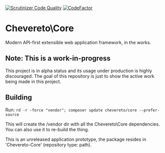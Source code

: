 [![Scrutinizer Code Quality](https://scrutinizer-ci.com/g/rodolfoberrios/chevereto-core/badges/quality-score.png?b=master)](https://scrutinizer-ci.com/g/rodolfoberrios/chevereto-core/?branch=master) [![CodeFactor](https://www.codefactor.io/repository/github/rodolfoberrios/chevereto-core/badge)](https://www.codefactor.io/repository/github/rodolfoberrios/chevereto-core)

# Chevereto\Core

Modern API-first extensible web application framework, in the works.

## Note: This is a work-in-progress

This project is in alpha status and its usage under production is highly discouraged. The goal of this repository is just to show the active work being made in this project.

## Building

Run: `rd -r -force "vendor"; composer update chevereto/core --prefer-source`

This will create the /vendor dir with all the Chevereto\Core dependencies. You can also use it to re-build the thing.

This is an unreleased application prototype, the package resides in 'Chevereto-Core' (repository type: path).
